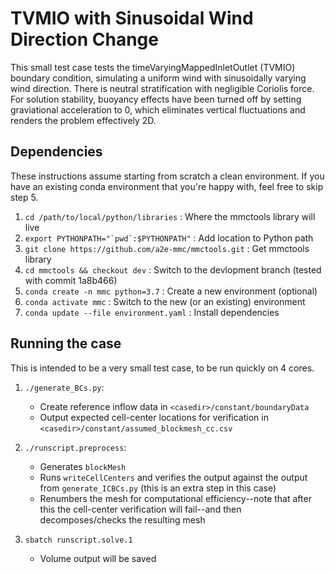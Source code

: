 # TVMIO with Sinusoidal Wind Direction Change

This small test case tests the timeVaryingMappedInletOutlet (TVMIO) boundary
condition, simulating a uniform wind with sinusoidally varying wind direction.
There is neutral stratification with negligible Coriolis force. For solution
stability, buoyancy effects have been turned off by setting graviational
acceleration to 0, which eliminates vertical fluctuations and renders the
problem effectively 2D. 

## Dependencies
These instructions assume starting from scratch a clean environment. If you
have an existing conda environment that you're happy with, feel free to skip
step 5.

1. `cd /path/to/local/python/libraries` : Where the mmctools library will live
2. ``export PYTHONPATH="`pwd`:$PYTHONPATH"`` : Add location to Python path
3. `git clone https://github.com/a2e-mmc/mmctools.git` : Get mmctools library
4. `cd mmctools && checkout dev` : Switch to the devlopment branch (tested with
   commit 1a8b466)
5. `conda create -n mmc python=3.7` : Create a new environment (optional)
6. `conda activate mmc` : Switch to the new (or an existing) environment
7. `conda update --file environment.yaml` : Install dependencies

## Running the case
This is intended to be a very small test case, to be run quickly on 4 cores.

1. `./generate_BCs.py`:

    - Create reference inflow data in `<casedir>/constant/boundaryData`
    - Output expected cell-center locations for verification in
      `<casedir>/constant/assumed_blockmesh_cc.csv`

2. `./runscript.preprocess`:

    - Generates `blockMesh`
    - Runs `writeCellCenters` and verifies the output against the output from
      `generate_ICBCs.py` (this is an extra step in this case)
    - Renumbers the mesh for computational efficiency--note that after this
      the cell-center verification will fail--and then decomposes/checks the
      resulting mesh

3. `sbatch runscript.solve.1`

    - Volume output will be saved 
